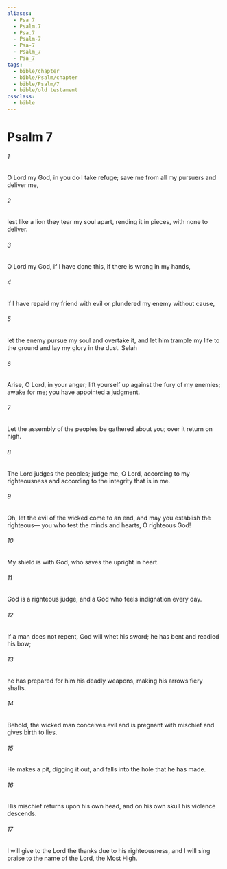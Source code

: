 ```yaml
---
aliases:
  - Psa 7
  - Psalm.7
  - Psa.7
  - Psalm-7
  - Psa-7
  - Psalm_7
  - Psa_7
tags:
  - bible/chapter
  - bible/Psalm/chapter
  - bible/Psalm/7
  - bible/old testament
cssclass:
  - bible
---
```


# Psalm 7

###### 1
O Lord my God, in you do I take refuge;   save me from all my pursuers and deliver me,
###### 2
lest like a lion they tear my soul apart, rending it in pieces, with none to deliver.
###### 3
O Lord my God, if I have done this, if there is wrong in my hands,
###### 4
if I have repaid my friend with evil or plundered my enemy without cause,
###### 5
let the enemy pursue my soul and overtake it, and let him trample my life to the ground and lay my glory in the dust. Selah
###### 6
Arise, O Lord, in your anger;   lift yourself up against the fury of my enemies;   awake for me; you have appointed a judgment.
###### 7
Let the assembly of the peoples be gathered about you; over it return on high.
###### 8
The Lord  judges the peoples;   judge me, O Lord, according to my righteousness and according to the integrity that is in me.
###### 9
Oh, let the evil of the wicked come to an end, and may you establish the righteous— you who test the minds and hearts, O righteous God!
###### 10
My shield is with God, who saves the upright in heart.
###### 11
God is a righteous judge, and a God who feels indignation every day.
###### 12
If a man does not repent, God will whet his sword; he has bent and readied his bow;
###### 13
he has prepared for him his deadly weapons, making his arrows fiery shafts.
###### 14
Behold, the wicked man conceives evil and is pregnant with mischief and gives birth to lies.
###### 15
He makes a pit, digging it out, and falls into the hole that he has made.
###### 16
His mischief returns upon his own head, and on his own skull his violence descends.
###### 17
I will give to the Lord the thanks due to his righteousness, and I will sing praise to the name of the Lord, the Most High.


